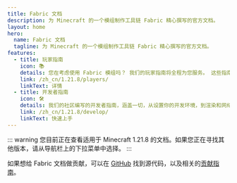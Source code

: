 ```yaml
---
title: Fabric 文档
description: 为 Minecraft 的一个模组制作工具链 Fabric 精心撰写的官方文档。
layout: home
hero:
  name: Fabric 文档
  tagline: 为 Minecraft 的一个模组制作工具链 Fabric 精心撰写的官方文档。
features:
  - title: 玩家指南
    icon: 📚
    details: 您在考虑使用 Fabric 模组吗？ 我们的玩家指南将全程为您服务。 这些指南将从 Fabric 模组的下载、安装、错误排除等方面帮助您。
    link: /zh_cn/1.21.8/players/
    linkText: 详情
  - title: 开发者指南
    icon: 🛠️
    details: 我们的社区编写的开发者指南，涵盖一切，从设置你的开发环境，到渲染和网络通信等高级话题。
    link: /zh_cn/1.21.8/develop/
    linkText: 快速上手
---
```


::: warning
您目前正在查看适用于 Minecraft 1.21.8 的文档。如果您正在寻找其他版本，请从导航栏上的下拉菜单中选择。
:::

如果想给 Fabric 文档做贡献，可以在 [GitHub](https://github.com/FabricMC/fabric-docs) 找到源代码，以及相关的[贡献指南](./contributing)。
